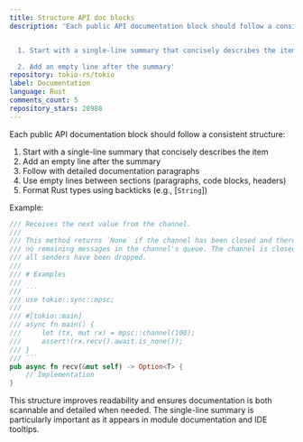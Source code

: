 ```yaml
---
title: Structure API doc blocks
description: 'Each public API documentation block should follow a consistent structure:


  1. Start with a single-line summary that concisely describes the item

  2. Add an empty line after the summary'
repository: tokio-rs/tokio
label: Documentation
language: Rust
comments_count: 5
repository_stars: 28988
---
```


Each public API documentation block should follow a consistent structure:

1. Start with a single-line summary that concisely describes the item
2. Add an empty line after the summary
3. Follow with detailed documentation paragraphs
4. Use empty lines between sections (paragraphs, code blocks, headers)
5. Format Rust types using backticks (e.g., [`String`])

Example:

```rust
/// Receives the next value from the channel.
///
/// This method returns `None` if the channel has been closed and there are
/// no remaining messages in the channel's queue. The channel is closed when
/// all senders have been dropped.
///
/// # Examples
///
/// ```
/// use tokio::sync::mpsc;
///
/// #[tokio::main]
/// async fn main() {
///     let (tx, mut rx) = mpsc::channel(100);
///     assert!(rx.recv().await.is_none());
/// }
/// ```
pub async fn recv(&mut self) -> Option<T> {
    // Implementation
}
```

This structure improves readability and ensures documentation is both scannable and detailed when needed. The single-line summary is particularly important as it appears in module documentation and IDE tooltips.